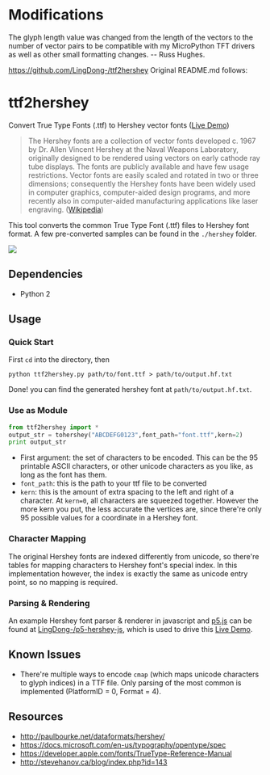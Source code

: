 # Modifications

The glyph length value was changed from the length of the vectors to the number of vector pairs to be
compatible with my MicroPython TFT drivers as well as other small formatting changes. -- Russ Hughes.

https://github.com/LingDong-/ttf2hershey Original README.md follows:

# ttf2hershey

Convert True Type Fonts (.ttf) to Hershey vector fonts
([Live Demo](https://lingdong-.github.io/ttf2hershey/))

> The Hershey fonts are a collection of vector fonts developed c. 1967 by Dr. Allen Vincent Hershey at the Naval Weapons Laboratory, originally designed to be rendered using vectors on early cathode ray tube displays. The fonts are publicly available and have few usage restrictions. Vector fonts are easily scaled and rotated in two or three dimensions; consequently the Hershey fonts have been widely used in computer graphics, computer-aided design programs, and more recently also in computer-aided manufacturing applications like laser engraving. ([Wikipedia](https://en.wikipedia.org/wiki/Hershey_fonts))


This tool converts the common True Type Font (.ttf) files to Hershey font format. A few pre-converted samples can be found in the `./hershey` folder.

![](doc/screen001.png)

## Dependencies
- Python 2

## Usage

### Quick Start

First `cd` into the directory, then

```
python ttf2hershey.py path/to/font.ttf > path/to/output.hf.txt
```
Done! you can find the generated hershey font at `path/to/output.hf.txt`.

### Use as Module

```python
from ttf2hershey import *
output_str = tohershey("ABCDEFG0123",font_path="font.ttf",kern=2)
print output_str
```
- First argument: the set of characters to be encoded. This can be the 95 printable ASCII characters, or other unicode characters as you like, as long as the font has them.
- `font_path`: this is the path to your ttf file to be converted
- `kern`: this is the amount of extra spacing to the left and right of a character. At `kern=0`, all characters are squeezed together. However the more kern you put, the less accurate the vertices are, since there're only 95 possible values for a coordinate in a Hershey font.

### Character Mapping

The original Hershey fonts are indexed differently from unicode, so there're tables for mapping characters to Hershey font's special index. In this implementation however, the index is exactly the same as unicode entry point, so no mapping is required.

### Parsing & Rendering

An example Hershey font parser & renderer in javascript and [p5.js](http://p5js.org) can be found at [LingDong-/p5-hershey-js](https://github.com/LingDong-/p5-hershey-js), which is used to drive this [Live Demo](https://lingdong-.github.io/ttf2hershey/).


## Known Issues

- There're multiple ways to encode `cmap` (which maps unicode characters to glyph indices) in a TTF file. Only parsing of the most common is implemented (PlatformID = 0, Format = 4).


## Resources

- http://paulbourke.net/dataformats/hershey/
- https://docs.microsoft.com/en-us/typography/opentype/spec
- https://developer.apple.com/fonts/TrueType-Reference-Manual
- http://stevehanov.ca/blog/index.php?id=143
